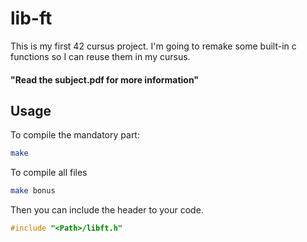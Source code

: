 # lib-ft
This is my first 42 cursus project. I'm going to remake some built-in c functions so I can reuse them in my cursus.
#### "Read the subject.pdf for more information"
## Usage
To compile the mandatory part:
```Bash
make
```
To compile all files
```Bash
make bonus
```
Then you can include the header to your code.
```C
#include "<Path>/libft.h"
```
